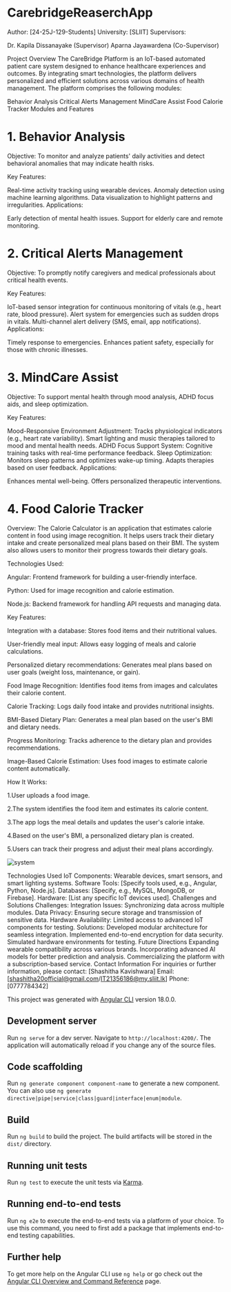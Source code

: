 # CarebridgeReaserchApp
Author: [24-25J-129-Students]
University: [SLIIT]
Supervisors:

Dr. Kapila Dissanayake (Supervisor)
Aparna Jayawardena (Co-Supervisor)

Project Overview
The CareBridge Platform is an IoT-based automated patient care system designed to enhance healthcare experiences and outcomes. By integrating smart technologies, the platform delivers personalized and efficient solutions across various domains of health management. The platform comprises the following modules:

Behavior Analysis
Critical Alerts Management
MindCare Assist
Food Calorie Tracker
Modules and Features


# 1. Behavior Analysis
Objective:
To monitor and analyze patients' daily activities and detect behavioral anomalies that may indicate health risks.

Key Features:

Real-time activity tracking using wearable devices.
Anomaly detection using machine learning algorithms.
Data visualization to highlight patterns and irregularities.
Applications:

Early detection of mental health issues.
Support for elderly care and remote monitoring.


# 2. Critical Alerts Management
Objective:
To promptly notify caregivers and medical professionals about critical health events.

Key Features:

IoT-based sensor integration for continuous monitoring of vitals (e.g., heart rate, blood pressure).
Alert system for emergencies such as sudden drops in vitals.
Multi-channel alert delivery (SMS, email, app notifications).
Applications:

Timely response to emergencies.
Enhances patient safety, especially for those with chronic illnesses.


# 3. MindCare Assist
Objective:
To support mental health through mood analysis, ADHD focus aids, and sleep optimization.

Key Features:

Mood-Responsive Environment Adjustment:
Tracks physiological indicators (e.g., heart rate variability).
Smart lighting and music therapies tailored to mood and mental health needs.
ADHD Focus Support System:
Cognitive training tasks with real-time performance feedback.
Sleep Optimization:
Monitors sleep patterns and optimizes wake-up timing.
Adapts therapies based on user feedback.
Applications:

Enhances mental well-being.
Offers personalized therapeutic interventions.


# 4. Food Calorie Tracker

Overview:
The Calorie Calculator is an application that estimates calorie content in food using image recognition. It helps users track their dietary intake and create personalized meal plans based on their BMI. The system also allows users to monitor their progress towards their dietary goals.

Technologies Used:

  Angular: Frontend framework for building a user-friendly interface.

  Python: Used for image recognition and calorie estimation.

  Node.js: Backend framework for handling API requests and managing data.



Key Features:

  Integration with a database: Stores food items and their nutritional values.

  User-friendly meal input: Allows easy logging of meals and calorie calculations.

  Personalized dietary recommendations: Generates meal plans based on user goals (weight loss, maintenance, or gain).

  Food Image Recognition: Identifies food items from images and calculates their calorie content.

  Calorie Tracking: Logs daily food intake and provides nutritional insights.

  BMI-Based Dietary Plan: Generates a meal plan based on the user's BMI and dietary needs.

  Progress Monitoring: Tracks adherence to the dietary plan and provides recommendations.

  Image-Based Calorie Estimation: Uses food images to estimate calorie content automatically.
  

How It Works:

  1.User uploads a food image.

  2.The system identifies the food item and estimates its calorie content.

  3.The app logs the meal details and updates the user's calorie intake.

  4.Based on the user's BMI, a personalized dietary plan is created.

  5.Users can track their progress and adjust their meal plans accordingly.


![system](https://github.com/user-attachments/assets/1b8f0840-cd8a-4709-afe2-8a7402e3883f)



Technologies Used
IoT Components: Wearable devices, smart sensors, and smart lighting systems.
Software Tools: [Specify tools used, e.g., Angular, Python, Node.js].
Databases: [Specify, e.g., MySQL, MongoDB, or Firebase].
Hardware: [List any specific IoT devices used].
Challenges and Solutions
Challenges:
Integration Issues: Synchronizing data across multiple modules.
Data Privacy: Ensuring secure storage and transmission of sensitive data.
Hardware Availability: Limited access to advanced IoT components for testing.
Solutions:
Developed modular architecture for seamless integration.
Implemented end-to-end encryption for data security.
Simulated hardware environments for testing.
Future Directions
Expanding wearable compatibility across various brands.
Incorporating advanced AI models for better prediction and analysis.
Commercializing the platform with a subscription-based service.
Contact Information
For inquiries or further information, please contact:
[Shashitha Kavishwara]
Email: [shashitha20official@gmail.com/IT21356186@my.sliit.lk]
Phone: [0777784342]

This project was generated with [Angular CLI](https://github.com/angular/angular-cli) version 18.0.0.

## Development server

Run `ng serve` for a dev server. Navigate to `http://localhost:4200/`. The application will automatically reload if you change any of the source files.

## Code scaffolding

Run `ng generate component component-name` to generate a new component. You can also use `ng generate directive|pipe|service|class|guard|interface|enum|module`.

## Build

Run `ng build` to build the project. The build artifacts will be stored in the `dist/` directory.

## Running unit tests

Run `ng test` to execute the unit tests via [Karma](https://karma-runner.github.io).

## Running end-to-end tests

Run `ng e2e` to execute the end-to-end tests via a platform of your choice. To use this command, you need to first add a package that implements end-to-end testing capabilities.

## Further help

To get more help on the Angular CLI use `ng help` or go check out the [Angular CLI Overview and Command Reference](https://angular.io/cli) page.

